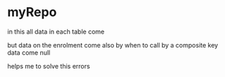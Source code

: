 # myRepo
in this all data in each table come

but data on the enrolment come also by when to call by a composite key data come null

helps me to solve this errors
